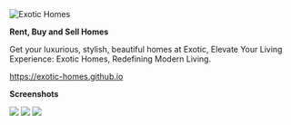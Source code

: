 <img src="https://raw.githubusercontent.com/Exotic-Homes/exotic-homes.github.io/master/images/Exotic%20Homes.transparent.png" alt="Exotic Homes">

**Rent, Buy and Sell Homes**

Get your luxurious, stylish, beautiful homes at Exotic, Elevate Your Living Experience: Exotic Homes, Redefining Modern Living.

https://exotic-homes.github.io

**Screenshots**

<img src="https://github.com/Exotic-Homes/exotic-homes.github.io/blob/master/screenshot1.png">
<img src="https://github.com/Exotic-Homes/exotic-homes.github.io/blob/master/screenshot2.png">
<img src="https://github.com/Exotic-Homes/exotic-homes.github.io/blob/master/screenshot3.png">
